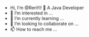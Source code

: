 -  Hi, I’m @RenYi! 👋 A Java Developer
- 👀 I’m interested in ...
- 🌱 I’m currently learning ...
- 💞️ I’m looking to collaborate on ...
- 📫 How to reach me ...

<!---
RenYiNeverGiveup/RenYiNeverGiveup is a ✨ special ✨ repository because its `README.md` (this file) appears on your GitHub profile.
You can click the Preview link to take a look at your changes.
--->
